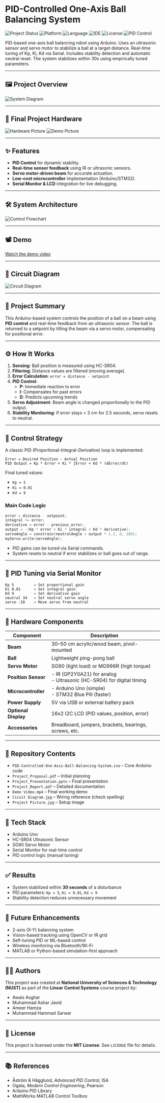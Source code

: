 
# PID-Controlled One-Axis Ball Balancing System

![Project Status](https://img.shields.io/badge/status-Completed-brightgreen.svg)
![Platform](https://img.shields.io/badge/platform-Arduino-blue.svg)
![Language](https://img.shields.io/badge/language-C%2FC%2B%2B-00599C.svg)
![IDE](https://img.shields.io/badge/IDE-Arduino%20IDE-success.svg)
![License](https://img.shields.io/badge/license-MIT-lightgrey.svg)
![PID Control](https://img.shields.io/badge/control-PID-orange.svg)

PID-based one-axis ball balancing robot using Arduino. Uses an ultrasonic sensor and servo motor to stabilize a ball at a target distance. Real-time tuning of Kp, Ki, Kd via Serial. Includes stability detection and automatic neutral reset. The system stabilizes within 30s using empirically tuned parameters.

---

## 🖼️ Project Overview

![System Diagram](https://github.com/user-attachments/assets/e33825f7-6d91-482a-a78f-bae0202825ad)

---

## 🧪 Final Project Hardware

![Hardware Picture](https://github.com/user-attachments/assets/bba11d44-11db-466e-87f8-a5fb8f7e8e28)
![Demo Picture](https://github.com/user-attachments/assets/29c81f89-d5f8-407b-894e-4baf11304527)

---

## ✨ Features

- **PID Control** for dynamic stability.
- **Real-time sensor feedback** using IR or ultrasonic sensors.
- **Servo motor-driven beam** for accurate actuation.
- **Low-cost microcontroller** implementation (Arduino/STM32).
- **Serial Monitor & LCD** integration for live debugging.

---

## 🛠️ System Architecture

![Control Flowchart](https://github.com/user-attachments/assets/263df03a-542a-4b32-a460-1ca02b46cdc8)

---

## 📽️ Demo

[Watch the demo video](https://github.com/user-attachments/assets/57880886-e9d0-444b-b646-2edba7fcaea7)

---

## 🔌 Circuit Diagram

![Circuit Diagram](https://github.com/user-attachments/assets/14326457-f14b-4431-87fc-9c9ef3d380c3)

---

## 🧾 Project Summary

This Arduino-based system controls the position of a ball on a beam using **PID control** and real-time feedback from an ultrasonic sensor. The ball is returned to a setpoint by tilting the beam via a servo motor, compensating for positional error.

---

## ⚙️ How It Works

1. **Sensing**: Ball position is measured using HC-SR04.
2. **Filtering**: Distance values are filtered (moving average).
3. **Error Calculation**: `error = distance - setpoint`
4. **PID Control**:
   - **P**: Immediate reaction to error
   - **I**: Compensates for past errors
   - **D**: Predicts upcoming trends
5. **Servo Adjustment**: Beam angle is changed proportionally to the PID output.
6. **Stability Monitoring**: If error stays < 3 cm for 2.5 seconds, servo resets to neutral.

---

## 🧠 Control Strategy

A classic PID (Proportional-Integral-Derivative) loop is implemented:

```
Error = Desired Position - Actual Position  
PID Output = Kp * Error + Ki * ∫Error + Kd * (dError/dt)
```

Final tuned values:
- `Kp = 5`
- `Ki = 0.01`
- `Kd = 9`

### Main Code Logic

```cpp
error = distance - setpoint;
integral += error;
derivative = error - previous_error;
output = -(Kp * error + Ki * integral + Kd * derivative);
servoAngle = constrain(neutralAngle + output * 1.2, 0, 180);
myServo.write(servoAngle);
```

- PID gains can be tuned via Serial commands.
- System resets to neutral if error stabilizes or ball goes out of range.

---

## 🧪 PID Tuning via Serial Monitor

```text
Kp 5         → Set proportional gain  
Ki 0.01      → Set integral gain  
Kd 9         → Set derivative gain  
neutral 34   → Set neutral servo angle  
servo -20    → Move servo from neutral
```

---

## 🔩 Hardware Components

| Component            | Description                                                             |
|----------------------|-------------------------------------------------------------------------|
| **Beam**             | 30–50 cm acrylic/wood beam, pivot-mounted                               |
| **Ball**             | Lightweight ping-pong ball                                              |
| **Servo Motor**      | SG90 (light load) or MG996R (high torque)                               |
| **Position Sensor**  | - IR (GP2Y0A21) for analog<br>- Ultrasonic (HC-SR04) for digital timing |
| **Microcontroller**  | - Arduino Uno (simple)<br>- STM32 Blue Pill (faster)                    |
| **Power Supply**     | 5V via USB or external battery pack                                     |
| **Optional Display** | 16x2 I2C LCD (PID values, position, error)                              |
| **Accessories**      | Breadboard, jumpers, brackets, bearings, screws, etc.                   |

---

## 📁 Repository Contents

- `PID-Controlled-One-Axis-Ball-Balancing-System.ino` – Core Arduino code  
- `Project_Proposal.pdf` – Initial planning  
- `Project_Presentation.pptx` – Final presentation  
- `Project_Report.pdf` – Detailed documentation  
- `Demo Video.mp4` – Final working demo  
- `Cicuit Diagram.jpg` – Wiring reference (check spelling)  
- `Project Picture.jpg` – Setup image  

---

## 🧰 Tech Stack

- Arduino Uno  
- HC-SR04 Ultrasonic Sensor  
- SG90 Servo Motor  
- Serial Monitor for real-time control  
- PID control logic (manual tuning)

---

## ✅ Results

- System stabilized within **30 seconds** of a disturbance  
- PID parameters: `Kp = 5`, `Ki = 0.01`, `Kd = 9`  
- Stability detection reduces unnecessary movement

---

## 🚀 Future Enhancements

- 2-axis (X-Y) balancing system  
- Vision-based tracking using OpenCV or IR grid  
- Self-tuning PID or ML-based control  
- Wireless monitoring via Bluetooth/Wi-Fi  
- MATLAB or Python-based simulation-first approach

---

## 👨‍💻 Authors

This project was created at **National University of Sciences & Technology (NUST)** as part of the **Linear Control Systems** course project by:

- Awais Asghar  
- Muhammad Ashar Javid  
- Ameer Hamza  
- Muhammad Hammad Sarwar  

---

## 📜 License

This project is licensed under the **MIT License**. See `LICENSE` file for details.

---

## 📚 References

- Åström & Hägglund, *Advanced PID Control*, ISA  
- Ogata, *Modern Control Engineering*, Pearson  
- Arduino PID Library  
- MathWorks MATLAB Control Toolbox  
